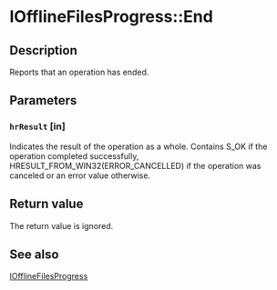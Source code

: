 # IOfflineFilesProgress::End

## Description

Reports that an operation has ended.

## Parameters

### `hrResult` [in]

Indicates the result of the operation as a whole. Contains S_OK if the operation completed successfully, HRESULT_FROM_WIN32(ERROR_CANCELLED) if the operation was canceled or an error value otherwise.

## Return value

The return value is ignored.

## See also

[IOfflineFilesProgress](https://learn.microsoft.com/previous-versions/windows/desktop/api/cscobj/nn-cscobj-iofflinefilesprogress)